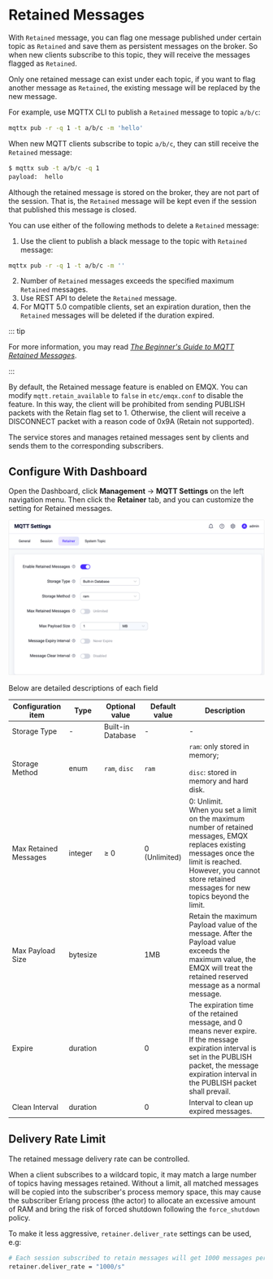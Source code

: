 # Retained Messages

With `Retained` message, you can flag one message published under certain topic as `Retained` and save them as persistent messages on the broker. So when new clients subscribe to this topic, they will receive the messages flagged as `Retained`.

Only one retained message can exist under each topic, if you want to flag another message as `Retained`, the existing message will be replaced by the new message.

For example, use MQTTX CLI to publish a `Retained` message to topic `a/b/c`:

```bash
mqttx pub -r -q 1 -t a/b/c -m 'hello'
```

When new MQTT clients subscribe to topic `a/b/c`, they can still receive the `Retained` message:

```bash
$ mqttx sub -t a/b/c -q 1
payload:  hello
```

Although the retained message is stored on the broker, they are not part of the session. That is, the `Retained` message will be kept even if the session that published this message is closed.

You can use either of the following methods to delete a `Retained` message:

1. Use the client to publish a black message to the topic with `Retained` message:

```bash
mqttx pub -r -q 1 -t a/b/c -m ''
```

2. Number of `Retained` messages exceeds the specified maximum `Retained` messages.
3. Use REST API to delete the `Retained` message.
4. For MQTT 5.0 compatible clients, set an expiration duration, then the `Retained` messages will be deleted if the duration expired.

::: tip

For more information, you may read [*The Beginner's Guide to MQTT Retained Messages*](https://www.emqx.com/en/blog/mqtt5-features-retain-message).

:::

By default, the Retained message feature is enabled on EMQX. You can modify `mqtt.retain_available` to `false` in `etc/emqx.conf` to disable the feature.
In this way, the client will be prohibited from sending PUBLISH packets with the Retain flag set to 1. Otherwise, the client will receive a DISCONNECT packet with a reason code of 0x9A (Retain not supported).

The service stores and manages retained messages sent by clients and sends them to the corresponding subscribers.

## Configure With Dashboard

Open the Dashboard, click **Management** -> **MQTT Settings** on the left navigation menu. Then click the **Retainer** tab, and you can customize the setting for Retained messages. 

<img src="./assets/retainer_1.png" alt="image-20230427113953764" style="zoom:50%;" />

Below are detailed descriptions of each field

| Configuration item       | Type  | Optional value      | Default value | Description                                               |
| ------------------------------ | -------- | ------------------------ | ------ | ------------------------------------------------------------ |
| Storage Type | - | Built-in Database | - | - |
| Storage Method | enum     | `ram`, `disc` | `ram` |`ram`: only stored in memory; <br/><br/> `disc`: stored in memory and hard disk. |
| Max Retained Messages | integer  | ≥ 0                   | 0 (Unlimited) | 0: Unlimit. <br>When you set a limit on the maximum number of retained messages, EMQX replaces existing messages once the limit is reached. However, you cannot store retained messages for new topics beyond the limit. |
| Max Payload Size      | bytesize |                          | 1MB    | Retain the maximum Payload value of the message. After the Payload value exceeds the maximum value, the EMQX will treat the retained reserved message as a normal message. |
| Expire       | duration |                          | 0    | The expiration time of the retained message, and 0 means never expire. If the message expiration interval is set in the PUBLISH packet, the message expiration interval in the PUBLISH packet shall prevail. |
| Clean Interval  | duration |                          | 0    | Interval to clean up expired messages. |

## Delivery Rate Limit

The retained message delivery rate can be controlled.

When a client subscribes to a wildcard topic, it may match a large number of topics having messages retained.
Without a limit, all matched messages will be copied into the subscriber's process memory space,
this may cause the subscriber Erlang process (the actor) to allocate an excessive amount of RAM and bring the risk of
forced shutdown following the `force_shutdown` policy.

To make it less aggressive, `retainer.deliver_rate` settings can be used, e.g:

```bash
# Each session subscribed to retain messages will get 1000 messages per second at the most
retainer.deliver_rate = "1000/s"
```


